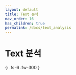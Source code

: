 ```yaml
---
layout: default
title: Text 분석
nav_order: 16
has_children: true
permalink: /docs/text_analysis
---
```


# Text 분석


{: .fs-6 .fw-300 }